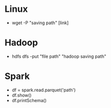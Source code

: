 # Linux

- wget -P "saving path" [link]

# Hadoop

- hdfs dfs -put "file path" "hadoop saving path"

# Spark

- df = spark.read.parquet('path')
- df.show()
- df.printSchema()
